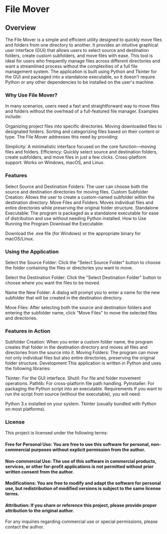 # File Mover
## Overview
The File Mover is a simple and efficient utility designed to quickly move files and folders from one directory to another. It provides an intuitive graphical user interface (GUI) that allows users to select source and destination folders, create custom subfolders, and move files with ease. This tool is ideal for users who frequently manage files across different directories and want a streamlined process without the complexities of a full file management system.
The application is built using Python and Tkinter for the GUI and packaged into a standalone executable, so it doesn't require Python or any other dependencies to be installed on the user's machine.

### Why Use File Mover?
In many scenarios, users need a fast and straightforward way to move files and folders without the overhead of a full-featured file manager. Examples include:

Organizing project files into specific directories.
Moving downloaded files to designated folders.
Sorting and categorizing files based on their content or type.
The File Mover addresses this need by providing:

Simplicity: A minimalistic interface focused on the core function—moving files and folders.
Efficiency: Quickly select source and destination folders, create subfolders, and move files in just a few clicks.
Cross-platform support: Works on Windows, macOS, and Linux.

### Features
Select Source and Destination Folders: The user can choose both the source and destination directories for moving files.
Custom Subfolder Creation: Allows the user to create a custom-named subfolder within the destination directory.
Move Files and Folders: Moves individual files and entire directories while preserving the original folder structure.
Standalone Executable: The program is packaged as a standalone executable for ease of distribution and use without needing Python installed.
How to Use
Running the Program
Download the Executable:

Download the .exe file (for Windows) or the appropriate binary for macOS/Linux.

### Using the Application
Select the Source Folder: Click the "Select Source Folder" button to choose the folder containing the files or directories you want to move.

Select the Destination Folder: Click the "Select Destination Folder" button to choose where you want the files to be moved.

Name the New Folder: A dialog will prompt you to enter a name for the new subfolder that will be created in the destination directory.

Move Files: After selecting both the source and destination folders and entering the subfolder name, click "Move Files" to move the selected files and directories.

### Features in Action
Subfolder Creation: When you enter a custom folder name, the program creates that folder in the destination directory and moves all files and directories from the source into it.
Moving Folders: The program can move not only individual files but also entire directories, preserving the original folder structure.
Development
This application is written in Python and uses the following libraries:

Tkinter: For the GUI interface.
Shutil: For file and folder movement operations.
Pathlib: For cross-platform file path handling. 
PyInstaller: For packaging the Python script into an executable.
Requirements
If you want to run the script from source (without the executable), you will need:

Python 3.x installed on your system.
Tkinter (usually bundled with Python on most platforms).

### License
This project is licensed under the following terms:

#### Free for Personal Use: You are free to use this software for personal, non-commercial purposes without explicit permission from the author.
#### Non-commercial Use: The use of this software in commercial products, services, or other for-profit applications is not permitted without prior written consent from the author.
#### Modifications: You are free to modify and adapt the software for personal use, but redistribution of modified versions is subject to the same license terms.
#### Attribution: If you share or reference this project, please provide proper attribution to the original author.

For any inquiries regarding commercial use or special permissions, please contact the author.

